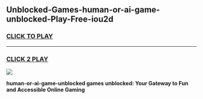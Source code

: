 
## Unblocked-Games-human-or-ai-game-unblocked-Play-Free-iou2d
<h3>
<a href="https://premium76.site?title=human-or-ai-game-unblocked&ref=23A">CLICK TO PLAY</a></h3>
<hr>

<h3>
<a href="https://premium76.site?title=human-or-ai-game-unblocked&ref=23A">CLICK 2 PLAY</a>
  
</h3>

<a href="https://premium76.site?title=human-or-ai-game-unblocked&ref=23A"><img src="https://clearcache.store/games.png"></a>


**human-or-ai-game-unblocked games unblocked: Your Gateway to Fun and Accessible Online Gaming**
